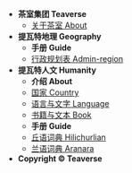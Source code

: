 - **茶室集团 Teaverse**
 	- [关于茶室 About](README.md)
- **提瓦特地理 Geography**
	- **手册 Guide**
	- [行政规划表 Admin-region](geography/admin-region.md)
- **提瓦特人文 Humanity**
	- **介绍 About**
	- [国家 Country](humanity/country.md)
	- [语言与文字 Language](humanity/lang.md)
	- [书籍与文本 Book](humanity/book.md)
	- **手册 Guide**
	- [丘语词典 Hilichurlian](humanity/hilichurlian-dictionary.md)
	- [兰语词典 Aranara](humanity/aranara-dictionary.md)
-  **Copyright © Teaverse**
